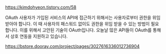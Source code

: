 https://kimdohyeon.tistory.com/58

OAuth
사용자가 가입된 서비스의 API에 접근하기 위해서는 사용자로부터 권한을 위임 받아야 합니다.
이 때 사용자의 패스워드 없이도 권한을 위임 받을 수 있는 방법이 필요합니다.
이를 위해서 고안된 기술이 OAuth입니다.
오늘날 많은 API들이 OAuth를 통해서 상호 연동을 지원하고 있습니다.

https://bstore.dooray.com/project/pages/3027616336012736904